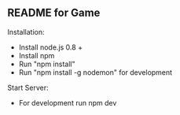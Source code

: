 README for Game
----------------------------------
Installation:
- Install node.js 0.8 +
- Install npm
- Run "npm install"
- Run "npm install -g nodemon" for development

Start Server:
- For development run npm dev
